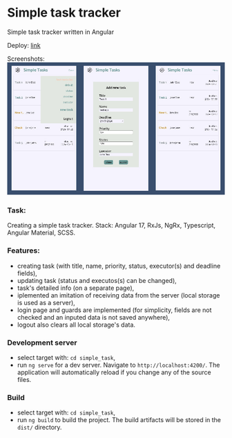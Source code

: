 # Simple task tracker
Simple task tracker written in Angular

Deploy: [link](https://simpletracker.netlify.app/)

Screenshots:
![screenshot1](https://github.com/zelenolis/Simple-task-tracker/blob/dev/simple_task/src/assets/screenshots.jpg?raw=true)

### Task:
Creating a simple task tracker.
Stack: Angular 17, RxJs, NgRx, Typescript, Angular Material, SCSS.

### Features:
- creating task (with title, name, priority, status, executor(s) and deadline fields),
- updating task (status and executos(s) can be changed),
- task's detailed info (on a separate page),
- iplemented an imitation of receiving data from the server (local storage is used as a server),
- login page and guards are implemented (for simplicity, fields are not checked and an inputed data is not saved anywhere),
- logout also clears all local storage's data.

### Development server
- select target with: `cd simple_task`,
- run `ng serve` for a dev server. Navigate to `http://localhost:4200/`. The application will automatically reload if you change any of the source files.

### Build
- select target with: `cd simple_task`,
- run `ng build` to build the project. The build artifacts will be stored in the `dist/` directory.
